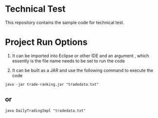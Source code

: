 # Technical Test

This repository contains the sample code for technical test.

# Project Run Options

1. It can be imported into Eclipse or other IDE and an argument , which essently is the file name needs to be set to run the code

2. It can be built as a JAR and use the following command to execute the code

```
java -jar trade-ranking.jar "tradedata.txt"
```

## or ## 

```
java DailyTradingImpl "tradedata.txt"
```
